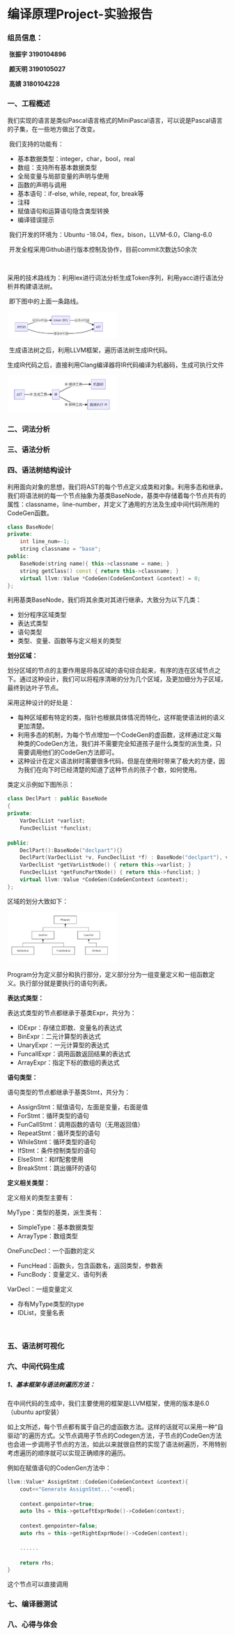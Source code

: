

# 编译原理Project-实验报告

### **组员信息：**

​	**张振宇    3190104896**

​	**颜天明    3190105027**

​	**高婧        3180104228**



### 一、工程概述

​	我们实现的语言是类似Pascal语言格式的MiniPascal语言，可以说是Pascal语言的子集，在一些地方做出了改变。

​	我们支持的功能有：

- 基本数据类型：integer，char，bool，real
- 数组：支持所有基本数据类型
- 全局变量与局部变量的声明与使用
- 函数的声明与调用
- 基本语句：if-else, while, repeat, for, break等
- 注释
- 赋值语句和运算语句隐含类型转换
- 编译错误提示

​	我们开发的环境为：Ubuntu -18.04，flex，bison，LLVM-6.0，Clang-6.0

​	开发全程采用Github进行版本控制及协作，目前commit次数达50余次

​	

​	采用的技术路线为：利用lex进行词法分析生成Token序列，利用yacc进行语法分析并构建语法树。

​	即下图中的上面一条路线。

<img src="img/1.jpg" width="50%" />

​	生成语法树之后，利用LLVM框架，遍历语法树生成IR代码。

​	生成IR代码之后，直接利用Clang编译器将IR代码编译为机器码，生成可执行文件

<img src="img/2.jpg" width="50%" />



### 二、词法分析

### 三、语法分析

### 四、语法树结构设计

利用面向对象的思想，我们将AST的每个节点定义成类和对象。利用多态和继承，我们将语法树的每一个节点抽象为基类BaseNode，基类中存储着每个节点共有的属性：classname，line-number，并定义了通用的方法及生成中间代码所用的CodeGen函数。

```c++
class BaseNode{
private:
    int line_num=-1;
    string classname = "base";
public:
    BaseNode(string name){ this->classname = name; }
    string getClass() const { return this->classname; }
    virtual llvm::Value *CodeGen(CodeGenContext &context) = 0;
};
```

利用基类BaseNode，我们将其余类对其进行继承，大致分为以下几类：

- 划分程序区域类型
- 表达式类型
- 语句类型
- 类型、变量、函数等与定义相关的类型

**划分区域：**

划分区域的节点的主要作用是将各区域的语句综合起来，有序的连在区域节点之下。通过这种设计，我们可以将程序清晰的分为几个区域，及更加细分为子区域，最终到达叶子节点。

采用这种设计的好处是：

- 每种区域都有特定的类，指针也根据具体情况而特化，这样能使语法树的语义更加清楚。
- 利用多态的机制，为每个节点增加一个CodeGen的虚函数，这样通过定义每种类的CodeGen方法，我们并不需要完全知道孩子是什么类型的派生类，只需要调用他们的CodeGen方法即可。
- 这种设计在定义语法树时需要很多代码，但是在使用时带来了极大的方便，因为我们在向下时已经清楚的知道了这种节点的孩子个数，如何使用。

类定义示例如下图所示：

```c++
class DeclPart : public BaseNode
{
private:
    VarDeclList *varlist;
    FuncDeclList *funclist;

public:
    DeclPart():BaseNode("declpart"){}
    DeclPart(VarDeclList *v, FuncDeclList *f) : BaseNode("declpart"), varlist(v), funclist(f) {}
    VarDeclList *getVarListNode() { return this->varlist; }
    FuncDeclList *getFuncPartNode() { return this->funclist; }
    virtual llvm::Value *CodeGen(CodeGenContext &context);
};
```

区域的划分大致如下：

<img src="img/3.jpg" width="50%" />

Program分为定义部分和执行部分，定义部分分为一组变量定义和一组函数定义。执行部分就是要执行的语句列表。



**表达式类型：**

表达式类型的节点都继承于基类Expr，共分为：

- IDExpr：存储立即数、变量名的表达式
- BinExpr：二元计算型的表达式
- UnaryExpr：一元计算型的表达式
- FuncallExpr：调用函数返回结果的表达式
- ArrayExpr：指定下标的数组的表达式



**语句类型：**

语句类型的节点都继承于基类Stmt，共分为：

- AssignStmt：赋值语句，左面是变量，右面是值
- ForStmt：循环类型的语句
- FunCallStmt：调用函数的语句（无用返回值）
- RepeatStmt：循环类型的语句
- WhileStmt：循环类型的语句
- IfStmt：条件控制类型的语句
- ElseStmt：和If配套使用
- BreakStmt：跳出循环的语句



**定义相关类型：**

定义相关的类型主要有：

MyType：类型的基类，派生类有：

- SimpleType：基本数据类型
- ArrayType：数组类型

OneFuncDecl：一个函数的定义

- FuncHead：函数头，包含函数名，返回类型，参数表
- FuncBody：变量定义、语句列表

VarDecl：一组变量定义

- 存有MyType类型的type
- IDList，变量名表

​	

### 五、语法树可视化

### 六、中间代码生成

##### 1、基本框架与语法树遍历方法：

在中间代码的生成中，我们主要使用的框架是LLVM框架，使用的版本是6.0 （ubuntu apt安装）

如上文所述，每个节点都有属于自己的虚函数方法。这样的话就可以采用一种“自驱动”的遍历方式。父节点调用子节点的Codegen方法，子节点的CodeGen方法也会进一步调用子节点的方法，如此以来就很自然的实现了语法树遍历，不用特别考虑遍历的顺序就可以实现正确顺序的遍历。

例如在赋值语句的CodenGen方法中：

```c++
llvm::Value* AssignStmt::CodeGen(CodeGenContext &context){
    cout<<"Generate AssignStmt..."<<endl;

    context.genpointer=true;
    auto lhs = this->getLeftExprNode()->CodeGen(context);
    
    context.genpointer=false;
    auto rhs = this->getRightExprNode()->CodeGen(context);
    
    ......
    
    return rhs;
}
```

这个节点可以直接调用

### 七、编译器测试

### 八、心得与体会